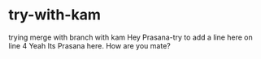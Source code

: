 # try-with-kam
trying merge with branch with kam
Hey Prasana-try to add a line here on line 4
Yeah Its Prasana here. How are you mate?
